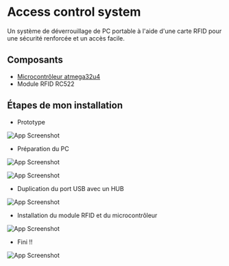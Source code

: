 # Access control system
Un système de déverrouillage de PC portable à l'aide d'une carte RFID pour une sécurité renforcée et un accès facile.


## Composants

- [Microcontrôleur atmega32u4](https://fr.aliexpress.com/item/1005003668483454.html) 
- Module RFID RC522


## Étapes de mon installation

- Prototype

![App Screenshot](https://i.imgur.com/C7ZJA3b.jpg)

- Préparation du PC

![App Screenshot](https://i.imgur.com/BHmCsCy.jpg)

![App Screenshot](https://i.imgur.com/aAJrNAJ.jpg)

- Duplication du port USB avec un HUB

![App Screenshot](https://i.imgur.com/tgRjyre.jpg)

- Installation du module RFID et du microcontrôleur

![App Screenshot](https://i.imgur.com/WvieQOD.jpg)

- Fini !!

![App Screenshot](https://i.imgur.com/maeklRr.jpg)
